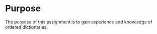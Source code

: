 # Purpose

The purpose of this assignment is to gain experience and knowledge of ordered dictionaries. 
